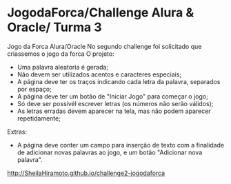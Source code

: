 # JogodaForca/Challenge Alura & Oracle/ Turma 3
Jogo da Forca Alura/Oracle
No segundo challenge foi solicitado que criassemos o jogo da forca
O projeto:
* Uma palavra aleatoria é gerada;
* Não devem ser utilizados acentos e caracteres especiais;
* A página deve ter os traços indicando cada letra da palavra, separados por espaço;
* A página deve ter um botão de "Iniciar Jogo" para começar o jogo;
* Só deve ser possívél escrever letras (os números não serão válidos);
* As letras erradas devem aparecer na tela, mas não podem aparecer repetidamente;

Extras:

* A página deve conter um campo para inserção de texto com a finalidade de adicionar novas palavras ao jogo, e um botão "Adicionar nova palavra".

http://SheilaHiramoto.github.io/challenge2-jogodaforca

